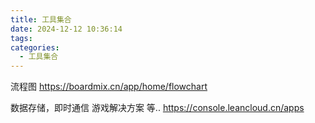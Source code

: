 ```yaml
---
title: 工具集合
date: 2024-12-12 10:36:14
tags:
categories:
  - 工具集合
---
```


流程图
https://boardmix.cn/app/home/flowchart

数据存储，即时通信 游戏解决方案 等..
https://console.leancloud.cn/apps
